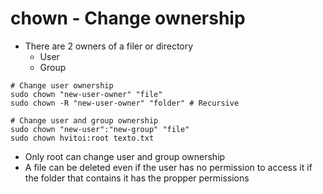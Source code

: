 # chown - Change ownership

- There are 2 owners of a filer or directory
  - User
  - Group

```shell
# Change user ownership
sudo chown "new-user-owner" "file"
sudo chown -R "new-user-owner" "folder" # Recursive

# Change user and group ownership
sudo chown "new-user":"new-group" "file"
sudo chown hvitoi:root texto.txt
```

- Only root can change user and group ownership
- A file can be deleted even if the user has no permission to access it if the folder that contains it has the propper permissions
